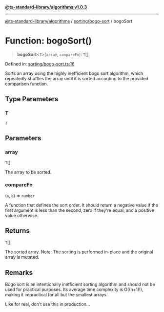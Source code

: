 [**@ts-standard-library/algorithms v1.0.3**](../../../README.md)

***

[@ts-standard-library/algorithms](../../../modules.md) / [sorting/bogo-sort](../README.md) / bogoSort

# Function: bogoSort()

> **bogoSort**\<`T`\>(`array`, `compareFn`): `T`[]

Defined in: [sorting/bogo-sort.ts:16](https://github.com/gabaudette/ts-stdlib/blob/f3564012967e497619352a1e83b33c59ea25d02c/packages/algorithms/src/sorting/bogo-sort.ts#L16)

Sorts an array using the highly inefficient bogo sort algorithm, which repeatedly shuffles the array
until it is sorted according to the provided comparison function.

## Type Parameters

### T

`T`

## Parameters

### array

`T`[]

The array to be sorted.

### compareFn

(`a`, `b`) => `number`

A function that defines the sort order. It should return a negative value if the first argument is less than the second, zero if they're equal, and a positive value otherwise.

## Returns

`T`[]

The sorted array. Note: The sorting is performed in-place and the original array is mutated.

## Remarks

Bogo sort is an intentionally inefficient sorting algorithm and should not be used for practical purposes.
Its average time complexity is O((n+1)!), making it impractical for all but the smallest arrays.

Like for real, don't use this in production...
